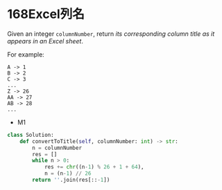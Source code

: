 # 168Excel列名

Given an integer `columnNumber`, return *its corresponding column title as it appears in an Excel sheet*.

For example:

```
A -> 1
B -> 2
C -> 3
...
Z -> 26
AA -> 27
AB -> 28 
...
```

* M1

```python
class Solution:
    def convertToTitle(self, columnNumber: int) -> str:
        n = columnNumber
        res = []
        while n > 0:
            res += chr((n-1) % 26 + 1 + 64),
            n = (n-1) // 26
        return ''.join(res[::-1])
```

